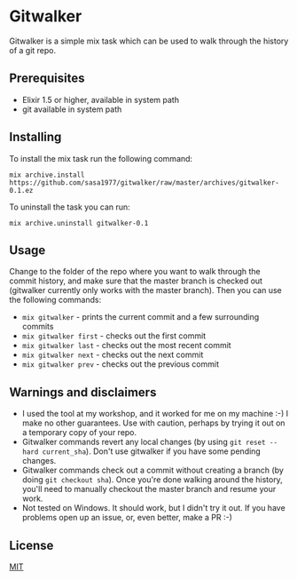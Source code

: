 # Gitwalker

Gitwalker is a simple mix task which can be used to walk through the history of a git repo.

## Prerequisites

- Elixir 1.5 or higher, available in system path
- git available in system path


## Installing

To install the mix task run the following command:

```
mix archive.install https://github.com/sasa1977/gitwalker/raw/master/archives/gitwalker-0.1.ez
```

To uninstall the task you can run:

```
mix archive.uninstall gitwalker-0.1
```

## Usage

Change to the folder of the repo where you want to walk through the commit history, and make sure that the master branch is checked out (gitwalker currently only works with the master branch). Then you can use the following commands:

- `mix gitwalker` - prints the current commit and a few surrounding commits
- `mix gitwalker first` - checks out the first commit
- `mix gitwalker last` - checks out the most recent commit
- `mix gitwalker next` - checks out the next commit
- `mix gitwalker prev` - checks out the previous commit

## Warnings and disclaimers

- I used the tool at my workshop, and it worked for me on my machine :-) I make no other guarantees. Use with caution, perhaps by trying it out on a temporary copy of your repo.
- Gitwalker commands revert any local changes (by using `git reset --hard current_sha`). Don't use gitwalker if you have some pending changes.
- Gitwalker commands check out a commit without creating a branch (by doing `git checkout sha`). Once you're done walking around the history, you'll need to manually checkout the master branch and resume your work.
- Not tested on Windows. It should work, but I didn't try it out. If you have problems open up an issue, or, even better, make a PR :-)

## License

[MIT](./LICENSE)
